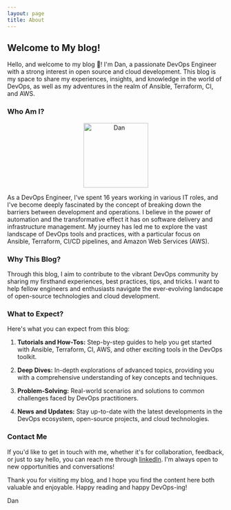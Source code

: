 ```yaml
---
layout: page
title: About
---
```


## Welcome to My blog!

Hello, and welcome to my blog 👋! I'm Dan, a passionate DevOps Engineer with a strong interest in open source and cloud development. This blog is my space to share my experiences, insights, and knowledge in the world of DevOps, as well as my adventures in the realm of Ansible, Terraform, CI, and AWS.

### Who Am I?

<div align="center">
  <img src="https://avatars.githubusercontent.com/u/55982839?v=4" alt="Dan" width="150" class="rounded-image" />
</div>

As a DevOps Engineer, I've spent 16 years working in various IT roles, and I've become deeply fascinated by the concept of breaking down the barriers between development and operations. I believe in the power of automation and the transformative effect it has on software delivery and infrastructure management. My journey has led me to explore the vast landscape of DevOps tools and practices, with a particular focus on Ansible, Terraform, CI/CD pipelines, and Amazon Web Services (AWS).

### Why This Blog?

Through this blog, I aim to contribute to the vibrant DevOps community by sharing my firsthand experiences, best practices, tips, and tricks. I want to help fellow engineers and enthusiasts navigate the ever-evolving landscape of open-source technologies and cloud development.

### What to Expect?

Here's what you can expect from this blog:

1.  **Tutorials and How-Tos:** Step-by-step guides to help you get started with Ansible, Terraform, CI, AWS, and other exciting tools in the DevOps toolkit.

2.  **Deep Dives:** In-depth explorations of advanced topics, providing you with a comprehensive understanding of key concepts and techniques.

3.  **Problem-Solving:** Real-world scenarios and solutions to common challenges faced by DevOps practitioners.

4.  **News and Updates:** Stay up-to-date with the latest developments in the DevOps ecosystem, open-source projects, and cloud technologies.


### Contact Me

If you'd like to get in touch with me, whether it's for collaboration, feedback, or just to say hello, you can reach me through [linkedIn](https://www.linkedin.com/in/dmeier86/). I'm always open to new opportunities and conversations!

Thank you for visiting my blog, and I hope you find the content here both valuable and enjoyable. Happy reading and happy DevOps-ing!

Dan
